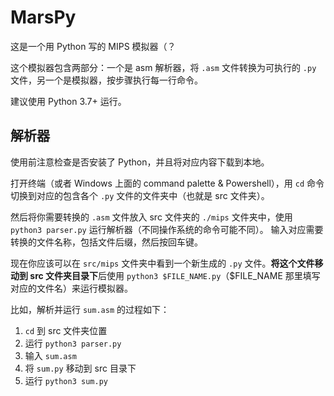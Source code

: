 # MarsPy
这是一个用 Python 写的 MIPS 模拟器（？

这个模拟器包含两部分：一个是 asm 解析器，将 `.asm` 文件转换为可执行的 `.py` 文件，另一个是模拟器，按步骤执行每一行命令。

建议使用 Python 3.7+ 运行。

## 解析器
使用前注意检查是否安装了 Python，并且将对应内容下载到本地。

打开终端（或者 Windows 上面的 command palette & Powershell），用 `cd` 命令切换到对应的包含各个 `.py` 文件的文件夹中（也就是 src 文件夹）。

然后将你需要转换的 `.asm` 文件放入 src 文件夹的 `./mips` 文件夹中，使用 `python3 parser.py` 运行解析器（不同操作系统的命令可能不同）。
输入对应需要转换的文件名称，包括文件后缀，然后按回车键。

现在你应该可以在 `src/mips` 文件夹中看到一个新生成的 `.py` 文件。**将这个文件移动到 src 文件夹目录下**后使用 `python3 $FILE_NAME.py`（$FILE_NAME 那里填写对应的文件名）来运行模拟器。

比如，解析并运行 `sum.asm` 的过程如下：
1. `cd` 到 src 文件夹位置
2. 运行 `python3 parser.py`
3. 输入 `sum.asm`
4. 将 `sum.py` 移动到 src 目录下
5. 运行 `python3 sum.py`

